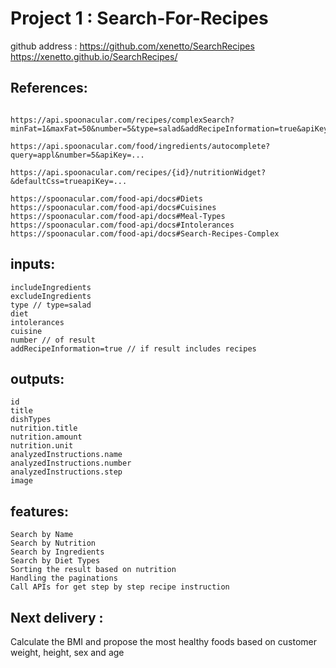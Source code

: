 # Project 1 : Search-For-Recipes
github address : 
https://github.com/xenetto/SearchRecipes
https://xenetto.github.io/SearchRecipes/



## References:
```

https://api.spoonacular.com/recipes/complexSearch?minFat=1&maxFat=50&number=5&type=salad&addRecipeInformation=true&apiKey=...

https://api.spoonacular.com/food/ingredients/autocomplete?query=appl&number=5&apiKey=...

https://api.spoonacular.com/recipes/{id}/nutritionWidget?&defaultCss=trueapiKey=...

https://spoonacular.com/food-api/docs#Diets
https://spoonacular.com/food-api/docs#Cuisines
https://spoonacular.com/food-api/docs#Meal-Types
https://spoonacular.com/food-api/docs#Intolerances
https://spoonacular.com/food-api/docs#Search-Recipes-Complex

```

## inputs:
    includeIngredients
    excludeIngredients
    type // type=salad
    diet
    intolerances
    cuisine
    number // of result
    addRecipeInformation=true // if result includes recipes

## outputs:
    id
    title
    dishTypes
    nutrition.title
    nutrition.amount
    nutrition.unit
    analyzedInstructions.name
    analyzedInstructions.number
    analyzedInstructions.step
    image

## features:
    Search by Name
    Search by Nutrition
    Search by Ingredients
    Search by Diet Types
    Sorting the result based on nutrition 
    Handling the paginations
    Call APIs for get step by step recipe instruction

## Next delivery : 
Calculate the BMI and propose the most healthy foods based on customer weight, height, sex and age

